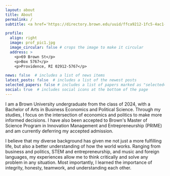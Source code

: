 ```yaml
---
layout: about
title: About
permalink: /
subtitle: <a href='https://directory.brown.edu/uuid/ffca9212-1fc5-4ac1-9455-89feb30f64d8'>Brown University Student</a>. Business Economics and Political Science. Music. Technology.

profile:
  align: right
  image: prof_pic1.jpg
  image_circular: false # crops the image to make it circular
  address: >
    <p>69 Brown St</p>
    <p>Box 5767</p>
    <p>Providence, RI 02912-5767</p>

news: false  # includes a list of news items
latest_posts: false  # includes a list of the newest posts
selected_papers: false # includes a list of papers marked as "selected={true}"
social: true  # includes social icons at the bottom of the page
---
```


I am a Brown University undergraduate from the class of 2024, with a Bachelor of Arts in Business Economics and Political Science. Through my studies, I focus on the intersection of economics and politics to make more informed decisions. I have also been accepted to Brown's Master of Science Program in Innovation Management and Entrepreneurship (PRIME) and am currently deferring my accepted admission.

I believe that my diverse background has given me not just a more fulfilling life, but also a better understanding of how the world works. Ranging from business and politics, STEM and entrepreneurship, and music and foreign languages, my experiences allow me to think critically and solve any problem in any situation. Most importantly, I learned the importance of integrity, honesty, teamwork, and understanding each other.
